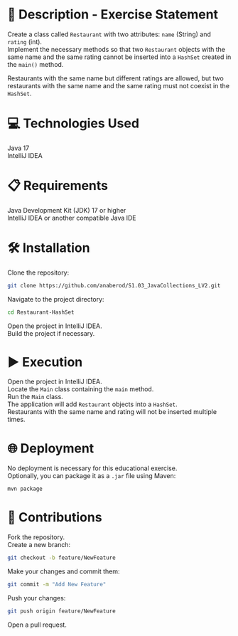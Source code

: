 # 📄 Description - Exercise Statement

Create a class called `Restaurant` with two attributes: `name` (String) and `rating` (int).  
Implement the necessary methods so that two `Restaurant` objects with the same name and the same rating cannot be inserted into a `HashSet` created in the `main()` method.

Restaurants with the same name but different ratings are allowed, but two restaurants with the same name and the same rating must not coexist in the `HashSet`.

# 💻 Technologies Used

Java 17  
IntelliJ IDEA

# 📋 Requirements

Java Development Kit (JDK) 17 or higher  
IntelliJ IDEA or another compatible Java IDE

# 🛠️ Installation

Clone the repository:

```bash
git clone https://github.com/anaberod/S1.03_JavaCollections_LV2.git
```

Navigate to the project directory:

```bash
cd Restaurant-HashSet
```

Open the project in IntelliJ IDEA.  
Build the project if necessary.

# ▶️ Execution

Open the project in IntelliJ IDEA.  
Locate the `Main` class containing the `main` method.  
Run the `Main` class.  
The application will add `Restaurant` objects into a `HashSet`.  
Restaurants with the same name and rating will not be inserted multiple times.

# 🌐 Deployment

No deployment is necessary for this educational exercise.  
Optionally, you can package it as a `.jar` file using Maven:

```bash
mvn package
```

# 🤝 Contributions

Fork the repository.  
Create a new branch:

```bash
git checkout -b feature/NewFeature
```

Make your changes and commit them:

```bash
git commit -m "Add New Feature"
```

Push your changes:

```bash
git push origin feature/NewFeature
```

Open a pull request.
